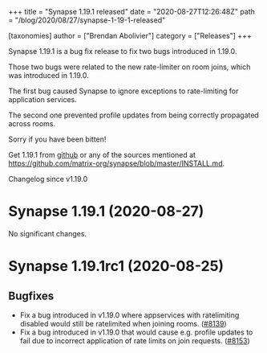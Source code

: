+++
title = "Synapse 1.19.1 released"
date = "2020-08-27T12:26:48Z"
path = "/blog/2020/08/27/synapse-1-19-1-released"

[taxonomies]
author = ["Brendan Abolivier"]
category = ["Releases"]
+++

Synapse 1.19.1 is a bug fix release to fix two bugs introduced in 1.19.0.

Those two bugs were related to the new rate-limiter on room joins, which was introduced in 1.19.0.

The first bug caused Synapse to ignore exceptions to rate-limiting for application services.

The second one prevented profile updates from being correctly propagated across rooms.

Sorry if you have been bitten!

Get 1.19.1 from [github](https://github.com/matrix-org/synapse/releases/tag/v1.19.1) or any of the sources mentioned at <https://github.com/matrix-org/synapse/blob/master/INSTALL.md>.

Changelog since v1.19.0

Synapse 1.19.1 (2020-08-27)
===========================

No significant changes.

Synapse 1.19.1rc1 (2020-08-25)
==============================

Bugfixes
--------

- Fix a bug introduced in v1.19.0 where appservices with ratelimiting disabled would still be ratelimited when joining rooms. ([\#8139](https://github.com/matrix-org/synapse/issues/8139))
- Fix a bug introduced in v1.19.0 that would cause e.g. profile updates to fail due to incorrect application of rate limits on join requests. ([\#8153](https://github.com/matrix-org/synapse/issues/8153))
